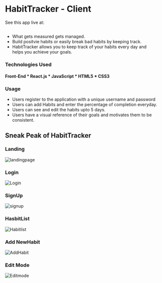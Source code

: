 # HabitTracker - Client

See this app live at:

## 
* What gets measured gets managed.
* Build positvie habits or easily break bad habits by keeping track.
* HabitTracker allows you to keep track of your habits every day and helps you achieve your goals.

### Technologies Used

#### Front-End * React.js * JavaScript * HTML5 * CSS3

### Usage

* Users register to the application with a unique username and password 
* Users can add Habits and enter the percentage of completion everyday.
* Users can see and edit the habits upto 5 days. 
* Users have a visual reference of their goals and motivates them to be consistent. 

## Sneak Peak of HabitTracker

### Landing
![landingpage](https://user-images.githubusercontent.com/25930687/67575704-23de8f80-f70b-11e9-8c25-c4595567517c.png)
### Login
![Login](https://user-images.githubusercontent.com/25930687/67593170-8ea1c200-f72f-11e9-8471-7c73c556be73.png)
### SignUp
![signup](https://user-images.githubusercontent.com/25930687/67593208-a9743680-f72f-11e9-9a8b-404123370558.png)
### HasbitList
![Habitlist](https://user-images.githubusercontent.com/25930687/67593522-4e8f0f00-f730-11e9-8c49-d68e160fdd6a.png)
### Add NewHabit
![AddHabit](https://user-images.githubusercontent.com/25930687/67593251-c7da3200-f72f-11e9-8dc9-c0142195bdb8.png)
### Edit Mode
![Editmode](https://user-images.githubusercontent.com/25930687/67593287-de808900-f72f-11e9-9854-0855185eed97.png)
